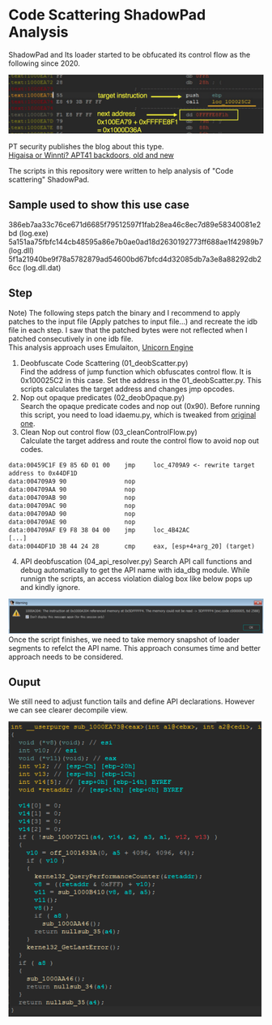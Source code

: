 # Code Scattering ShadowPad Analysis
ShadowPad and Its loader started to be obfucated its control flow as the following since 2020.

<img src="./resources/1.png" raw=true width=600>  

PT security publishes the blog about this type.  
[Higaisa or Winnti? APT41 backdoors, old and new](https://www.ptsecurity.com/ww-en/analytics/pt-esc-threat-intelligence/higaisa-or-winnti-apt-41-backdoors-old-and-new/#id6)  


The scripts in this repository were written to help analysis of "Code scattering" ShadowPad. 

## Sample used to show this use case 
386eb7aa33c76ce671d6685f79512597f1fab28ea46c8ec7d89e58340081e2bd (log.exe)  
5a151aa75fbfc144cb48595a86e7b0ae0ad18d2630192773ff688ae1f42989b7 (log.dll)  
5f1a21940be9f78a5782879ad54600bd67bfcd4d32085db7a3e8a88292db26cc (log.dll.dat)


## Step
Note) The following steps patch the binary and I recommend to apply patches to the input file (Apply patches to input file...) and recreate the idb file in each step. I saw that the patched bytes were not reflected when I patched consecutively in one idb file.  
This analysis approach uses Emulaiton, [Unicorn Engine](https://www.unicorn-engine.org/)

1. Deobfuscate Code Scattering  (01_deobScatter.py)  
Find the address of jump function which obfuscates control flow. It is 0x100025C2 in this case. Set the address in the 01_deobScatter.py. This scripts calculates the target address and changes jmp opcodes.  
2. Nop out opaque predicates (02_deobOpaque.py)  
Search the opaque predicate codes and nop out (0x90). Before running this script, you need to load idaemu.py, which is tweaked from [original one](https://github.com/36hours/idaemu).  
3. Clean Nop out control flow (03_cleanControlFlow.py)  
Calculate the target address and route the control flow to avoid nop out codes.  
```
data:00459C1F E9 85 6D 01 00    jmp     loc_4709A9 <- rewrite target address to 0x44DF1D
data:004709A9 90                nop
data:004709AA 90                nop
data:004709AB 90                nop
data:004709AC 90                nop
data:004709AD 90                nop
data:004709AE 90                nop
data:004709AF E9 F8 38 04 00    jmp     loc_4B42AC
[...]
data:0044DF1D 3B 44 24 28       cmp     eax, [esp+4+arg_20] (target) 
```  
4. API deobfuscation (04_api_resolver.py)
Search API call functions and debug automatically to get the API name with ida_dbg module. 
While runnign the scripts, an access violation dialog box like below pops up and kindly ignore.  
<img src="./resources/2.png" raw=true width=700>  
Once the script finishes, we need to take memory snapshot of loader segments to refelct the API name.  
This approach consumes time and better approach needs to be considered. 

## Ouput 
We still need to adjust function tails and define API declarations. However we can see clearer decompile view.  

<img src="./resources/3.png" raw=true width=500> 


